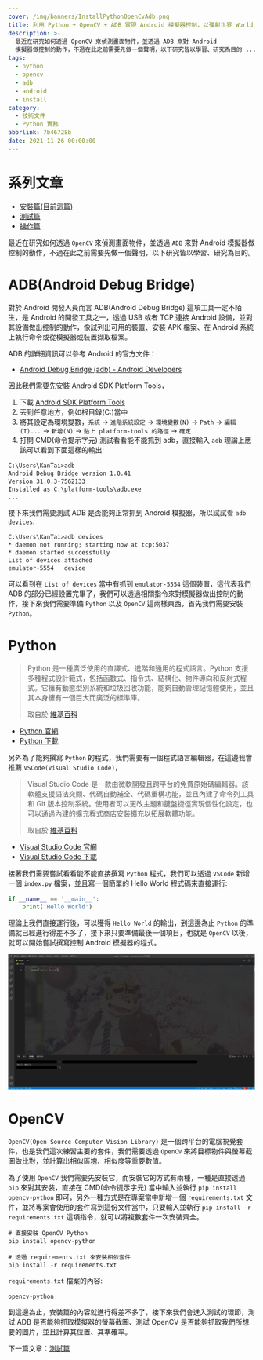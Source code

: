 ```yaml
---
cover: /img/banners/InstallPythonOpenCvAdb.png
title: 利用 Python + OpenCV + ADB 實現 Android 模擬器控制，以彈射世界 World Flipper 為例，安裝篇
description: >-
  最近在研究如何透過 OpenCV 來偵測畫面物件，並透過 ADB 來對 Android
  模擬器做控制的動作，不過在此之前需要先做一個聲明，以下研究皆以學習、研究為目的 ...
tags:
  - python
  - opencv
  - adb
  - android
  - install
category:
  - 技術文件
  - Python 實務
abbrlink: 7b46728b
date: 2021-11-26 00:00:00
---
```


# 系列文章
- [安裝篇(目前這篇)](https://kantai235.github.io/posts/InstallPythonOpenCvAdb/)
- [測試篇](https://kantai235.github.io/posts/TestingPythonOpenCvAdb/)
- [操作篇](https://kantai235.github.io/posts/UsingPythonOpenCvAdb/)

最近在研究如何透過 `OpenCV` 來偵測畫面物件，並透過 `ADB` 來對 Android 模擬器做控制的動作，不過在此之前需要先做一個聲明，以下研究皆以學習、研究為目的。

# ADB(Android Debug Bridge)
對於 Android 開發人員而言 ADB(Android Debug Bridge) 這項工具一定不陌生，是 Android 的開發工具之一，透過 USB 或者 TCP 連接 Android 設備，並對其設備做出控制的動作，像試列出可用的裝置、安裝 APK 檔案、在 Android 系統上執行命令或從模擬器或裝置擷取檔案。

ADB 的詳細資訊可以參考 Android 的官方文件：
- [Android Debug Bridge (adb) - Android Developers](https://developer.android.com/studio/command-line/adb)

因此我們需要先安裝 Android SDK Platform Tools，

1. 下載 [Android SDK Platform Tools](https://developer.android.com/studio/releases/platform-tools)
2. 丟到任意地方，例如根目錄(C:\)當中
3. 將其設定為環境變數，`系統` -> `進階系統設定` -> `環境變數(N)` -> `Path` -> `編輯(I)...` -> `新增(N)` -> `貼上 platform-tools 的路徑` -> `確定`
4. 打開 CMD(命令提示字元) 測試看看能不能抓到 adb，直接輸入 `adb` 理論上應該可以看到下面這樣的輸出:

```shell
C:\Users\KanTai>adb
Android Debug Bridge version 1.0.41
Version 31.0.3-7562133
Installed as C:\platform-tools\adb.exe
...
```

接下來我們需要測試 ADB 是否能夠正常抓到 Android 模擬器，所以試試看 `adb devices`:

```shell
C:\Users\KanTai>adb devices
* daemon not running; starting now at tcp:5037
* daemon started successfully
List of devices attached
emulator-5554   device
```

可以看到在 `List of devices` 當中有抓到 `emulator-5554` 這個裝置，這代表我們 ADB 的部分已經設置完畢了，我們可以透過相關指令來對模擬器做出控制的動作，接下來我們需要準備 `Python` 以及 `OpenCV` 這兩樣東西，首先我們需要安裝 `Python`。

# Python
> Python 是一種廣泛使用的直譯式、進階和通用的程式語言。Python 支援多種程式設計範式，包括函數式、指令式、結構化、物件導向和反射式程式。它擁有動態型別系統和垃圾回收功能，能夠自動管理記憶體使用，並且其本身擁有一個巨大而廣泛的標準庫。 
>
> 取自於 [維基百科](https://zh.wikipedia.org/zh-tw/Python)

- [Python 官網](https://www.python.org)
- [Python 下載](https://www.python.org/downloads)

另外為了能夠撰寫 `Python` 的程式，我們需要有一個程式語言編輯器，在這邊我會推薦 `VSCode(Visual Studio Code)`，

> Visual Studio Code 是一款由微軟開發且跨平台的免費原始碼編輯器。該軟體支援語法突顯、代碼自動補全、代碼重構功能，並且內建了命令列工具和 Git 版本控制系統。使用者可以更改主題和鍵盤捷徑實現個性化設定，也可以通過內建的擴充程式商店安裝擴充以拓展軟體功能。
> 
> 取自於 [維基百科](https://zh.wikipedia.org/zh-tw/Visual_Studio_Code)

- [Visual Studio Code 官網](https://code.visualstudio.com/)
- [Visual Studio Code 下載](https://code.visualstudio.com/download)

接著我們需要嘗試看看能不能直接撰寫 `Python` 程式，我們可以透過 `VSCode` 新增一個 `index.py` 檔案，並且寫一個簡單的 Hello World 程式碼來直接運行:

```python
if __name__ == '__main__':
    print('Hello World')
```

理論上我們直接運行後，可以獲得 `Hello World` 的輸出，到這邊為止 `Python` 的準備就已經進行得差不多了，接下來只要準備最後一個項目，也就是 `OpenCV` 以後，就可以開始嘗試撰寫控制 Android 模擬器的程式。

![測試 Python](/img/posts/jnDtPGoj.png)

# OpenCV
`OpenCV(Open Source Computer Vision Library)` 是一個跨平台的電腦視覺套件，也是我們這次練習主要的套件，我們需要透過 `OpenCV` 來將目標物件與螢幕截圖做比對，並計算出相似區塊、相似度等重要數值。

為了使用 `OpenCV` 我們需要先安裝它，而安裝它的方式有兩種，一種是直接透過 `pip` 來對其安裝，直接在 CMD(命令提示字元) 當中輸入並執行 `pip install opencv-python` 即可，另外一種方式是在專案當中新增一個 `requirements.txt` 文件，並將專案會使用的套件寫到這份文件當中，只要輸入並執行 `pip install -r requirements.txt` 這項指令，就可以將複數套件一次安裝齊全。

```shell
# 直接安裝 OpenCV Python
pip install opencv-python

# 透過 requirements.txt 來安裝相依套件
pip install -r requirements.txt
```

`requirements.txt` 檔案的內容:
```
opencv-python
```

到這邊為止，安裝篇的內容就進行得差不多了，接下來我們會進入測試的環節，測試 ADB 是否能夠抓取模擬器的螢幕截圖、測試 OpenCV 是否能夠抓取我們所想要的圖片，並且計算其位置、其準確率。

下一篇文章：[測試篇](https://kantai235.github.io/posts/TestingPythonOpenCvAdb/)
